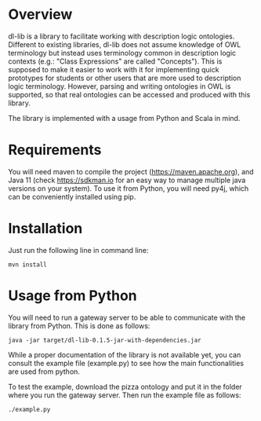# Overview

dl-lib is a library to facilitate working with description logic ontologies. Different to existing libraries, dl-lib does not assume knowledge of OWL terminology but instead 
uses terminology common in description logic contexts (e.g.: "Class Expressions" are called "Concepts"). This is supposed to make it easier to work with it for implementing
quick prototypes for students or other users that are more used to description logic terminology. However, parsing and writing ontologies in OWL is supported, so that real
ontologies can be accessed and produced with this library.

The library is implemented with a usage from Python and Scala in mind.

# Requirements

You will need maven to compile the project (https://maven.apache.org), and Java 11 (check https://sdkman.io for an easy way to manage multiple java versions on your system). 
To use it from Python, you will need py4j, which can be conveniently installed using pip.

# Installation

Just run the following line in command line:

    mvn install

# Usage from Python

You will need to run a gateway server to be able to communicate with the library from Python. This is done as follows:

    java -jar target/dl-lib-0.1.5-jar-with-dependencies.jar

While a proper documentation of the library is not available yet, you can consult the example file (example.py) to see how the main functionalities are used from python.

To test the example, download the pizza ontology and put it in the folder where you run the gateway server. Then run the example file as follows:

    ./example.py
